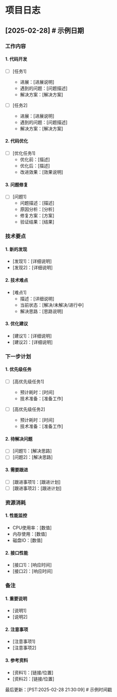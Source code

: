 # 项目日志

## [2025-02-28]  # 示例日期

### 工作内容
#### 1. 代码开发
- [ ] [任务1]
  - 进展：[进展说明]
  - 遇到的问题：[问题描述]
  - 解决方案：[解决方案]
  
- [ ] [任务2]
  - 进展：[进展说明]
  - 遇到的问题：[问题描述]
  - 解决方案：[解决方案]

#### 2. 代码优化
- [ ] [优化任务1]
  - 优化前：[描述]
  - 优化后：[描述]
  - 改进效果：[效果说明]

#### 3. 问题修复
- [ ] [问题1]
  - 问题描述：[描述]
  - 原因分析：[分析]
  - 修复方案：[方案]
  - 验证结果：[结果]

### 技术要点
#### 1. 新的发现
- [发现1]：[详细说明]
- [发现2]：[详细说明]

#### 2. 技术难点
- [难点1]
  - 描述：[详细说明]
  - 当前状态：[解决/未解决/进行中]
  - 解决思路：[思路说明]

#### 3. 优化建议
- [建议1]：[详细说明]
- [建议2]：[详细说明]

### 下一步计划
#### 1. 优先级任务
- [ ] [高优先级任务1]
  - 预计耗时：[时间]
  - 技术准备：[准备工作]
  
- [ ] [高优先级任务2]
  - 预计耗时：[时间]
  - 技术准备：[准备工作]

#### 2. 待解决问题
- [ ] [问题1]：[解决思路]
- [ ] [问题2]：[解决思路]

#### 3. 需要跟进
- [ ] [跟进事项1]：[跟进计划]
- [ ] [跟进事项2]：[跟进计划]

### 资源消耗
#### 1. 性能监控
- CPU使用率：[数值]
- 内存使用：[数值]
- 磁盘IO：[数值]

#### 2. 接口性能
- [接口1]：[响应时间]
- [接口2]：[响应时间]

### 备注
#### 1. 重要说明
- [说明1]
- [说明2]

#### 2. 注意事项
- [注意事项1]
- [注意事项2]

#### 3. 参考资料
- [资料1]：[链接/位置]
- [资料2]：[链接/位置]

最后更新：[PST:2025-02-28 21:30:09]  # 示例时间戳 